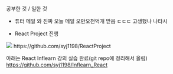공부한 것 / 일한 것
- 튜터 메일
와 진짜 오늘 메일 오만오천억개 받음 ㄷㄷㄷ 고생했나 나타시

- React Project 진행
<img src="https://img1.daumcdn.net/thumb/R1280x0/?scode=mtistory2&fname=https%3A%2F%2Fk.kakaocdn.net%2Fdn%2Fp8rMl%2FbtqDOIOPbc9%2FgbGTHs6nkzgdx1Kpd0p5s1%2Fimg.png"/>
https://github.com/syj1198/ReactProject

아래는 React Inflearn 강의 실습 완료(git repo에 정리해서 올림)
https://github.com/syj1198/Inflearn_React
